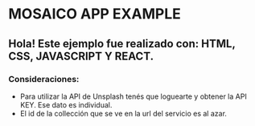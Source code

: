 # MOSAICO APP EXAMPLE

## Hola! Este ejemplo fue realizado con: HTML, CSS, JAVASCRIPT Y REACT.

### Consideraciones:
* Para utilizar la API de Unsplash tenés que loguearte y obtener la API KEY. Ese dato es individual.
* El id de la collección que se ve en la url del servicio es al azar.

